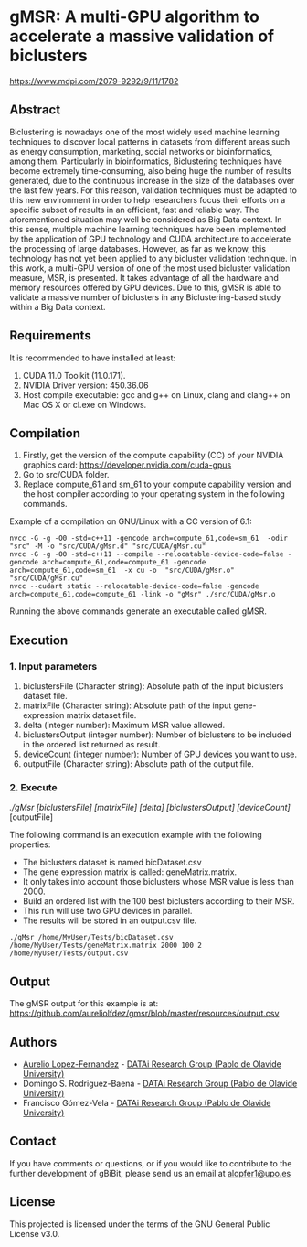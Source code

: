 # gMSR: A multi-GPU algorithm to accelerate a massive validation of biclusters
https://www.mdpi.com/2079-9292/9/11/1782

## Abstract
Biclustering is nowadays one of the most widely used machine learning techniques to discover local patterns in datasets from different areas such as energy consumption, marketing, social networks or bioinformatics, among them. Particularly in bioinformatics, Biclustering techniques have become extremely time-consuming, also being huge the number of results generated, due to the continuous increase in the size of the databases over the last few years. For this reason, validation techniques must be adapted to this new environment in order to help researchers focus their efforts on a specific subset of results in an efficient, fast and reliable way. The aforementioned situation may well be considered as Big Data context. In this sense, multiple machine learning techniques have been implemented by the application of GPU technology and CUDA architecture to accelerate the processing of large databases. However, as far as we know, this technology has not yet been applied to any bicluster validation technique. In this work, a multi-GPU version of one of the most used bicluster validation measure, MSR, is presented. It takes advantage of all the hardware and memory resources offered by GPU devices. Due to this, gMSR is able to validate a massive number of biclusters in any Biclustering-based study within a Big Data context.

## Requirements
It is recommended to have installed at least:
1. CUDA 11.0 Toolkit (11.0.171).
2. NVIDIA Driver version: 450.36.06
3. Host compile executable: gcc and g++ on Linux, clang and clang++ on Mac OS X or cl.exe on Windows.

## Compilation
1. Firstly, get the version of the compute capability (CC) of your NVIDIA graphics card: https://developer.nvidia.com/cuda-gpus
2. Go to src/CUDA folder.
3. Replace compute_61 and sm_61 to your compute capability version and the host compiler according to your operating system in the following commands.

Example of a compilation on GNU/Linux with a CC version of 6.1:
```
nvcc -G -g -O0 -std=c++11 -gencode arch=compute_61,code=sm_61  -odir "src" -M -o "src/CUDA/gMsr.d" "src/CUDA/gMsr.cu"
nvcc -G -g -O0 -std=c++11 --compile --relocatable-device-code=false -gencode arch=compute_61,code=compute_61 -gencode arch=compute_61,code=sm_61  -x cu -o  "src/CUDA/gMsr.o" "src/CUDA/gMsr.cu"
nvcc --cudart static --relocatable-device-code=false -gencode arch=compute_61,code=compute_61 -link -o "gMsr" ./src/CUDA/gMsr.o
```
Running the above commands generate an executable called gMSR.

## Execution
### 1. Input parameters
1. biclustersFile (Character string): Absolute path of the input biclusters dataset file.
2. matrixFile (Character string): Absolute path of the input gene-expression matrix dataset file.
3. delta (integer number): Maximum MSR value allowed.
4. biclustersOutput (integer number): Number of biclusters to be included in the ordered list returned as result.
5. deviceCount (integer number): Number of GPU devices you want to use.
2. outputFile (Character string): Absolute path of the output file.

### 2. Execute
_./gMsr [biclustersFile] [matrixFile] [delta] [biclustersOutput] [deviceCount]_[outputFile]

The following command is an execution example with the following properties:
- The biclusters dataset is named bicDataset.csv
- The gene expression matrix is called: geneMatrix.matrix.
- It only takes into account those biclusters whose MSR value is less than 2000.
- Build an ordered list with the 100 best biclusters according to their MSR.
- This run will use two GPU devices in parallel.
- The results will be stored in an output.csv file.
```
./gMsr /home/MyUser/Tests/bicDataset.csv /home/MyUser/Tests/geneMatrix.matrix 2000 100 2 /home/MyUser/Tests/output.csv
```
## Output
The gMSR output for this example is at: https://github.com/aureliolfdez/gmsr/blob/master/resources/output.csv

## Authors
* [Aurelio Lopez-Fernandez](mailto:alopfer1@upo.es) - [DATAi Research Group (Pablo de Olavide University)](http://www.upo.es/investigacion/datai)
* Domingo S. Rodriguez-Baena - [DATAi Research Group (Pablo de Olavide University)](http://www.upo.es/investigacion/datai)
* Francisco Gómez-Vela - [DATAi Research Group (Pablo de Olavide University)](http://www.upo.es/investigacion/datai)

## Contact
If you have comments or questions, or if you would like to contribute to the further development of gBiBit, please send us an email at alopfer1@upo.es

## License
This projected is licensed under the terms of the GNU General Public License v3.0.

